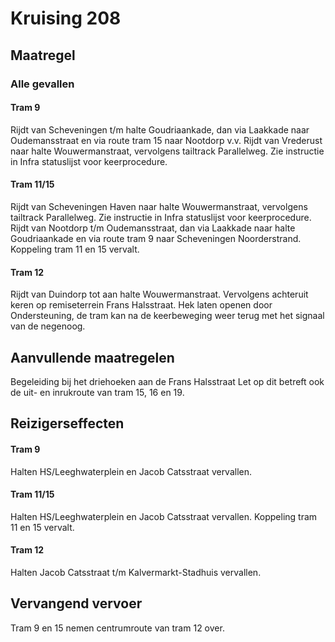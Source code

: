 # Kruising 208
## Maatregel
### Alle gevallen

#### Tram 9
Rijdt van Scheveningen t/m halte Goudriaankade, dan via Laakkade naar Oudemansstraat en via route tram 15 naar Nootdorp v.v.
Rijdt van Vrederust naar halte Wouwermanstraat, vervolgens tailtrack Parallelweg. Zie instructie in Infra statuslijst voor keerprocedure.

#### Tram 11/15
Rijdt van Scheveningen Haven naar halte Wouwermanstraat, vervolgens tailtrack Parallelweg. Zie instructie in Infra statuslijst voor keerprocedure.
Rijdt van Nootdorp t/m Oudemansstraat, dan via Laakkade naar halte Goudriaankade en via route tram 9 naar Scheveningen Noorderstrand. Koppeling tram 11 en 15 vervalt.

#### Tram 12
Rijdt van Duindorp tot aan halte Wouwermanstraat. Vervolgens achteruit keren op remiseterrein Frans Halsstraat. Hek laten openen door Ondersteuning, de tram kan na de keerbeweging weer terug met het signaal van de negenoog.

## Aanvullende maatregelen
Begeleiding bij het driehoeken aan de Frans Halsstraat
Let op dit betreft ook de uit- en inrukroute van tram 15, 16 en 19.

## Reizigerseffecten

#### Tram 9
Halten HS/Leeghwaterplein en Jacob Catsstraat vervallen.

#### Tram 11/15
Halten HS/Leeghwaterplein en Jacob Catsstraat vervallen. Koppeling tram 11 en 15 vervalt.

#### Tram 12
Halten Jacob Catsstraat t/m Kalvermarkt-Stadhuis vervallen.

## Vervangend vervoer
Tram 9 en 15 nemen centrumroute van tram 12 over.
